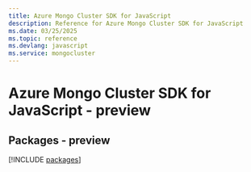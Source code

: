 ```yaml
---
title: Azure Mongo Cluster SDK for JavaScript
description: Reference for Azure Mongo Cluster SDK for JavaScript
ms.date: 03/25/2025
ms.topic: reference
ms.devlang: javascript
ms.service: mongocluster
---
```

# Azure Mongo Cluster SDK for JavaScript - preview
## Packages - preview
[!INCLUDE [packages](mongo-cluster-index.md)]